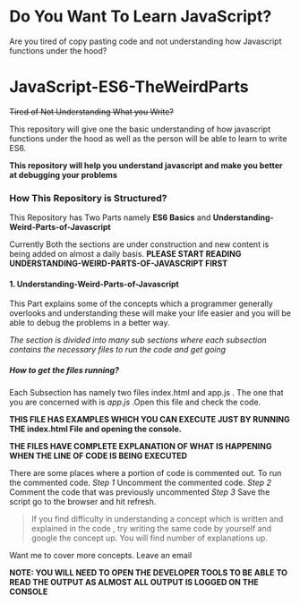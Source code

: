 # Do You Want To Learn JavaScript? 
Are you tired of copy pasting code and not understanding how Javascript functions under the hood?
# JavaScript-ES6-TheWeirdParts
~~Tired of Not Understanding What you Write?~~ 

This repository will give one the basic understanding of how javascript functions under the hood as well as the person will be able to learn to write ES6. 
 
**This repository will help you understand javascript and make you better at debugging your problems**

### How This Repository is Structured?

This Repository has Two Parts namely **ES6 Basics** and **Understanding-Weird-Parts-of-Javascript**

Currently Both the sections are under construction and new content is being added on almost a daily basis. 
**PLEASE START READING UNDERSTANDING-WEIRD-PARTS-OF-JAVASCRIPT FIRST**

#### 1. Understanding-Weird-Parts-of-Javascript

This Part explains some of the concepts which a programmer generally overlooks and understanding these will make your life easier and you will be able to debug the problems in a better way.

*The section is divided into many sub sections where each subsection contains the necessary files to run the code and get going*

##### How to get the files running?

 Each Subsection has namely two files index.html and app.js . The one that you are concerned with is *app.js* 
.Open this file and check the code. 

**THIS FILE HAS EXAMPLES WHICH YOU CAN EXECUTE JUST BY RUNNING THE index.html File and opening the console.**

**THE FILES HAVE COMPLETE EXPLANATION OF WHAT IS HAPPENING WHEN THE LINE OF CODE IS BEING EXECUTED**

There are some places where a portion of code is commented out. To run the commented code.
*Step 1* Uncomment the commented code.
*Step 2* Comment the code that was previously uncommented 
*Step 3* Save the script go to the browser and hit refresh.

> If you find difficulty in understanding a concept which is written and explained in the code ,
try writing the same code by yourself and google the concept up. You will find number of explanations up.

Want me to cover more concepts. Leave an email

**NOTE: YOU WILL NEED TO OPEN THE DEVELOPER TOOLS TO BE ABLE TO READ THE OUTPUT AS ALMOST ALL OUTPUT IS LOGGED ON THE CONSOLE**


